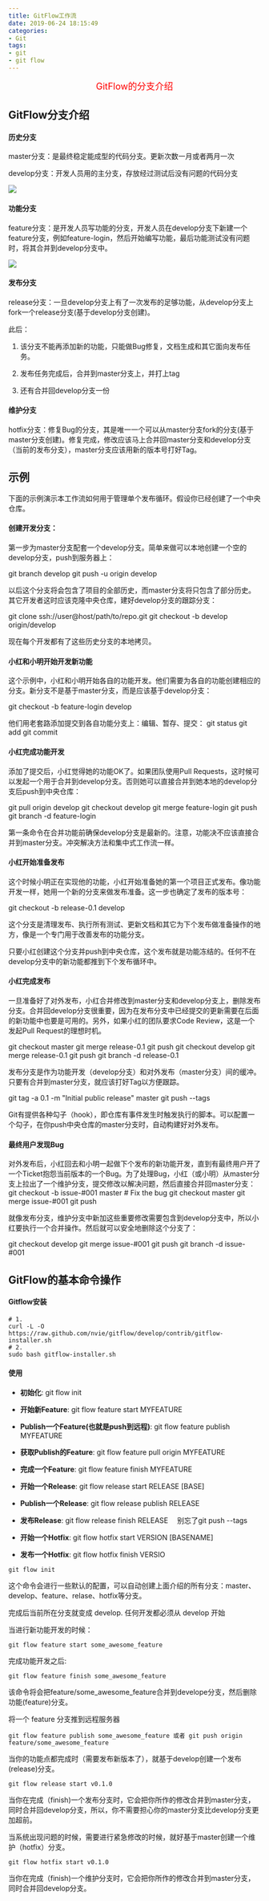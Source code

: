 ```yaml
---
title: GitFlow工作流
date: 2019-06-24 18:15:49
categories:
- Git
tags:
- git
- git flow
---
```


<center><font size=4 color="red">GitFlow的分支介绍</font></center>

<!--more-->

## GitFlow分支介绍

#### 历史分支

master分支：是最终稳定能成型的代码分支。更新次数一月或者两月一次

develop分支：开发人员用的主分支，存放经过测试后没有问题的代码分支

![](01.png)

#### 功能分支

feature分支：是开发人员写功能的分支，开发人员在develop分支下新建一个feature分支，例如feature-login，然后开始编写功能，最后功能测试没有问题时，将其合并到develop分支中。

![](02.png)

#### 发布分支

release分支：一旦develop分支上有了一次发布的足够功能，从develop分支上fork一个release分支(基于develop分支创建)。

此后：

1. 该分支不能再添加新的功能，只能做Bug修复，文档生成和其它面向发布任务。

2. 发布任务完成后，合并到master分支上，并打上tag

3. 还有合并回develop分支一份

#### 维护分支

hotfix分支：修复Bug的分支，其是唯一一个可以从master分支fork的分支(基于master分支创建)。修复完成，修改应该马上合并回master分支和develop分支（当前的发布分支），master分支应该用新的版本号打好Tag。

## 示例

下面的示例演示本工作流如何用于管理单个发布循环。假设你已经创建了一个中央仓库。

#### 创建开发分支：

第一步为master分支配套一个develop分支。简单来做可以本地创建一个空的develop分支，push到服务器上：

git branch develop
git push -u origin develop

以后这个分支将会包含了项目的全部历史，而master分支将只包含了部分历史。其它开发者这时应该克隆中央仓库，建好develop分支的跟踪分支：

git clone ssh://user@host/path/to/repo.git
git checkout -b develop origin/develop

现在每个开发都有了这些历史分支的本地拷贝。

#### 小红和小明开始开发新功能

这个示例中，小红和小明开始各自的功能开发。他们需要为各自的功能创建相应的分支。新分支不是基于master分支，而是应该基于develop分支：

git checkout -b feature-login develop

他们用老套路添加提交到各自功能分支上：编辑、暂存、提交：
git status
git add
git commit

#### 小红完成功能开发

添加了提交后，小红觉得她的功能OK了。如果团队使用Pull Requests，这时候可以发起一个用于合并到develop分支。否则她可以直接合并到她本地的develop分支后push到中央仓库：

git pull origin develop
git checkout develop
git merge feature-login
git push
git branch -d feature-login

第一条命令在合并功能前确保develop分支是最新的。注意，功能决不应该直接合并到master分支。冲突解决方法和集中式工作流一样。

#### 小红开始准备发布

这个时候小明正在实现他的功能，小红开始准备她的第一个项目正式发布。像功能开发一样，她用一个新的分支来做发布准备。这一步也确定了发布的版本号：

git checkout -b release-0.1 develop

这个分支是清理发布、执行所有测试、更新文档和其它为下个发布做准备操作的地方，像是一个专门用于改善发布的功能分支。

只要小红创建这个分支并push到中央仓库，这个发布就是功能冻结的。任何不在develop分支中的新功能都推到下个发布循环中。

#### 小红完成发布

一旦准备好了对外发布，小红合并修改到master分支和develop分支上，删除发布分支。合并回develop分支很重要，因为在发布分支中已经提交的更新需要在后面的新功能中也要是可用的。另外，如果小红的团队要求Code Review，这是一个发起Pull Request的理想时机。

git checkout master
git merge release-0.1
git push
git checkout develop
git merge release-0.1
git push
git branch -d release-0.1

发布分支是作为功能开发（develop分支）和对外发布（master分支）间的缓冲。只要有合并到master分支，就应该打好Tag以方便跟踪。

git tag -a 0.1 -m "Initial public release" master
git push --tags

Git有提供各种勾子（hook），即仓库有事件发生时触发执行的脚本。可以配置一个勾子，在你push中央仓库的master分支时，自动构建好对外发布。

#### 最终用户发现Bug

对外发布后，小红回去和小明一起做下个发布的新功能开发，直到有最终用户开了一个Ticket抱怨当前版本的一个Bug。为了处理Bug，小红（或小明）从master分支上拉出了一个维护分支，提交修改以解决问题，然后直接合并回master分支：
git checkout -b issue-#001 master
\# Fix the bug
git checkout master
git merge issue-#001
git push

就像发布分支，维护分支中新加这些重要修改需要包含到develop分支中，所以小红要执行一个合并操作。然后就可以安全地删除这个分支了：

git checkout develop
git merge issue-#001
git push
git branch -d issue-#001

## GitFlow的基本命令操作

#### Gitflow安装

```shell
# 1.
curl -L -O https://raw.github.com/nvie/gitflow/develop/contrib/gitflow-installer.sh
# 2.
sudo bash gitflow-installer.sh
```

#### 使用

* **初始化**: git flow init

* **开始新Feature**: git flow feature start MYFEATURE

* **Publish一个Feature(也就是push到远程)**: git flow feature publish MYFEATURE

* **获取Publish的Feature**: git flow feature pull origin MYFEATURE

* **完成一个Feature**: git flow feature finish MYFEATURE

* **开始一个Release**: git flow release start RELEASE [BASE]

* **Publish一个Release**: git flow release publish RELEASE

* **发布Release**: git flow release finish RELEASE
　别忘了git push --tags

* **开始一个Hotfix**: git flow hotfix start VERSION [BASENAME]

* **发布一个Hotfix**: git flow hotfix finish VERSIO

```shell
git flow init
```

这个命令会进行一些默认的配置，可以自动创建上面介绍的所有分支：master、develop、feature、relase、hotfix等分支。

完成后当前所在分支就变成 develop. 任何开发都必须从 develop 开始

当进行新功能开发的时候：

```shell
git flow feature start some_awesome_feature
```

完成功能开发之后:

```shell
git flow feature finish some_awesome_feature
```

该命令将会把feature/some_awesome_feature合并到develope分支，然后删除功能(feature)分支。

将一个 feature 分支推到远程服务器

```shell
git flow feature publish some_awesome_feature 或者 git push origin feature/some_awesome_feature 
```

当你的功能点都完成时（需要发布新版本了），就基于develop创建一个发布(release)分支。

```shell
git flow release start v0.1.0 
```

当你在完成（finish)一个发布分支时，它会把你所作的修改合并到master分支，同时合并回develop分支，所以，你不需要担心你的master分支比develop分支更加超前。

当系统出现问题的时候，需要进行紧急修改的时候，就好基于master创建一个维护（hotfix）分支。

```shell
git flow hotfix start v0.1.0
```

当你在完成（finish)一个维护分支时，它会把你所作的修改合并到master分支，同时合并回develop分支。




